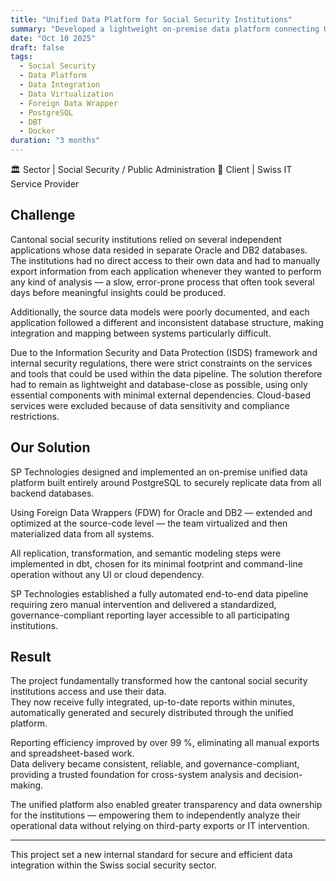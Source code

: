 ```yaml
---
title: "Unified Data Platform for Social Security Institutions"
summary: "Developed a lightweight on-premise data platform connecting Oracle and DB2 sources, empowering social security institutions with automated, governed insights"
date: "Oct 10 2025"
draft: false
tags:
  - Social Security
  - Data Platform
  - Data Integration
  - Data Virtualization
  - Foreign Data Wrapper
  - PostgreSQL
  - DBT
  - Docker
duration: "3 months"
---
```


<div class="my-6 flex flex-wrap items-center gap-2">
  <span class="inline-flex items-center gap-2 rounded-full bg-slate-100 px-3 py-1.5 text-xs font-medium text-slate-700 ring-1 ring-slate-200 dark:bg-slate-800 dark:text-slate-200 dark:ring-slate-700">
    <span aria-hidden="true">🏛️</span>
    <span class="text-slate-900 dark:text-slate-100">Sector |</span>
    <span class="text-slate-700 dark:text-slate-300">Social Security / Public Administration</span>
  </span>

  <span class="inline-flex items-center gap-2 rounded-full bg-slate-100 px-3 py-1.5 text-xs font-medium text-slate-700 ring-1 ring-slate-200 dark:bg-slate-800 dark:text-slate-200 dark:ring-slate-700">
    <span aria-hidden="true">👤</span>
    <span class="text-slate-900 dark:text-slate-100">Client |</span>
    <span class="text-slate-700 dark:text-slate-300">Swiss IT Service Provider</span>
  </span>
</div>


<div class="text-justify">

## Challenge

Cantonal social security institutions relied on several independent applications whose data resided in separate Oracle and DB2 databases. The institutions had no direct access to their own data and had to manually export information from each application whenever they wanted to perform any kind of analysis — a slow, error-prone process that often took several days before meaningful insights could be produced.

Additionally, the source data models were poorly documented, and each application followed a different and inconsistent database structure, making integration and mapping between systems particularly difficult.

Due to the Information Security and Data Protection (ISDS) framework and internal security regulations, there were strict constraints on the services and tools that could be used within the data pipeline. The solution therefore had to remain as lightweight and database-close as possible, using only essential components with minimal external dependencies. Cloud-based services were excluded because of data sensitivity and compliance restrictions.

## Our Solution

SP Technologies designed and implemented an on-premise unified data platform built entirely around PostgreSQL to securely replicate data from all backend databases.

Using Foreign Data Wrappers (FDW) for Oracle and DB2 — extended and optimized at the source-code level — the team virtualized and then materialized data from all systems.

All replication, transformation, and semantic modeling steps were implemented in dbt, chosen for its minimal footprint and command-line operation without any UI or cloud dependency.

SP Technologies established a fully automated end-to-end data pipeline requiring zero manual intervention and delivered a standardized, governance-compliant reporting layer accessible to all participating institutions.

## Result

The project fundamentally transformed how the cantonal social security institutions access and use their data.  
They now receive fully integrated, up-to-date reports within minutes, automatically generated and securely distributed through the unified platform.

Reporting efficiency improved by over 99 %, eliminating all manual exports and spreadsheet-based work.  
Data delivery became consistent, reliable, and governance-compliant, providing a trusted foundation for cross-system analysis and decision-making.

The unified platform also enabled greater transparency and data ownership for the institutions — empowering them to independently analyze their operational data without relying on third-party exports or IT intervention.

---

This project set a new internal standard for secure and efficient data integration within the Swiss social security sector.

</div>